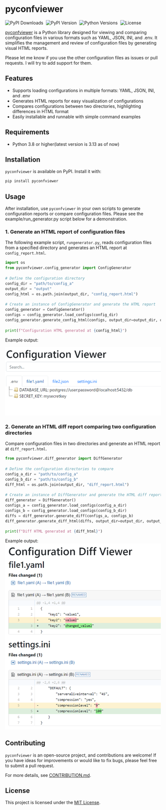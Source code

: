 # pyconfviewer

<p align="left">
    <img src="https://static.pepy.tech/badge/pyconfviewer" alt="PyPI Downloads" style="display: inline; margin-right: 5px;">
    <img src="https://img.shields.io/pypi/v/pyconfviewer" alt="PyPI Version" style="display: inline; margin-right: 5px;">
    <img src="https://img.shields.io/pypi/pyversions/pyconfviewer" alt="Python Versions" style="display: inline; margin-right: 5px;">
    <img src="https://img.shields.io/pypi/l/pyconfviewer" alt="License" style="display: inline;">
</p>

[pyconfviewer](https://pypi.org/project/pyconfviewer/) is a Python library designed for viewing and comparing configuration files in various formats such as YAML, JSON, INI, and .env. It simplifies the management and review of configuration files by generating visual HTML reports.

Please let me know if you use the other configuration files as issues or pull requests. I will try to add support for them.

## Features

- Supports loading configurations in multiple formats: YAML, JSON, INI, and .env
- Generates HTML reports for easy visualization of configurations
- Compares configurations between two directories, highlighting differences in HTML format
- Easily installable and runnable with simple command examples

## Requirements

- Python 3.8 or higher(latest version is 3.13 as of now)

## Installation

`pyconfviewer` is available on PyPI. Install it with:

```bash
pip install pyconfviewer
```

## Usage

After installation, use `pyconfviewer` in your own scripts to generate configuration reports or compare configuration files.
Please see the example/run_generator.py script below for a demonstration.

### 1. Generate an HTML report of configuration files

The following example script, `rungenerator.py`, reads configuration files from a specified directory and generates an HTML report at `config_report.html`.

```python
import os
from pyconfviewer.config_generator import ConfigGenerator

# Define the configuration directory
config_dir = "path/to/config_a"
output_dir = "output"
config_html = os.path.join(output_dir, "config_report.html")

# Create an instance of ConfigGenerator and generate the HTML report
config_generator = ConfigGenerator()
configs = config_generator.load_configs(config_dir)
config_generator.generate_config_html(configs, output_dir=output_dir, output_html_path=config_html)

print(f"Configuration HTML generated at {config_html}")
```

Example output:

![config_report.html](https://github.com/pkaiy81/pyconfviewer/blob/main/examples/images/image.png)

### 2. Generate an HTML diff report comparing two configuration directories

Compare configuration files in two directories and generate an HTML report at `diff_report.html`.

```python
from pyconfviewer.diff_generator import DiffGenerator

# Define the configuration directories to compare
config_a_dir = "path/to/config_a"
config_b_dir = "path/to/config_b"
diff_html = os.path.join(output_dir, "diff_report.html")

# Create an instance of DiffGenerator and generate the HTML diff report
diff_generator = DiffGenerator()
configs_a = config_generator.load_configs(config_a_dir)
configs_b = config_generator.load_configs(config_b_dir)
diffs = diff_generator.generate_diff(configs_a, configs_b)
diff_generator.generate_diff_html(diffs, output_dir=output_dir, output_html_path=diff_html)

print(f"Diff HTML generated at {diff_html}")
```

Example output:
![diif_report.html](https://github.com/pkaiy81/pyconfviewer/blob/main/examples/images/image-1.png)

## Contributing

`pyconfviewer` is an open-source project, and contributions are welcome!
If you have ideas for improvements or would like to fix bugs, please feel free to submit a pull request.

For more details, see [CONTRIBUTION.md](CONTRIBUTION.md).

## License

This project is licensed under the [MIT License](LICENSE).
